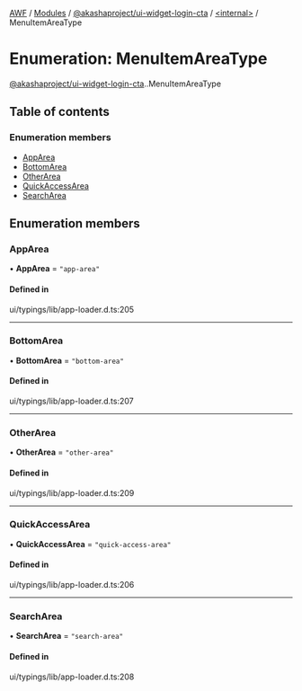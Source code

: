[AWF](../README.md) / [Modules](../modules.md) / [@akashaproject/ui-widget-login-cta](../modules/akashaproject_ui_widget_login_cta.md) / [<internal\>](../modules/akashaproject_ui_widget_login_cta._internal_.md) / MenuItemAreaType

# Enumeration: MenuItemAreaType

[@akashaproject/ui-widget-login-cta](../modules/akashaproject_ui_widget_login_cta.md).[<internal>](../modules/akashaproject_ui_widget_login_cta._internal_.md).MenuItemAreaType

## Table of contents

### Enumeration members

- [AppArea](akashaproject_ui_widget_login_cta._internal_.MenuItemAreaType.md#apparea)
- [BottomArea](akashaproject_ui_widget_login_cta._internal_.MenuItemAreaType.md#bottomarea)
- [OtherArea](akashaproject_ui_widget_login_cta._internal_.MenuItemAreaType.md#otherarea)
- [QuickAccessArea](akashaproject_ui_widget_login_cta._internal_.MenuItemAreaType.md#quickaccessarea)
- [SearchArea](akashaproject_ui_widget_login_cta._internal_.MenuItemAreaType.md#searcharea)

## Enumeration members

### AppArea

• **AppArea** = `"app-area"`

#### Defined in

ui/typings/lib/app-loader.d.ts:205

___

### BottomArea

• **BottomArea** = `"bottom-area"`

#### Defined in

ui/typings/lib/app-loader.d.ts:207

___

### OtherArea

• **OtherArea** = `"other-area"`

#### Defined in

ui/typings/lib/app-loader.d.ts:209

___

### QuickAccessArea

• **QuickAccessArea** = `"quick-access-area"`

#### Defined in

ui/typings/lib/app-loader.d.ts:206

___

### SearchArea

• **SearchArea** = `"search-area"`

#### Defined in

ui/typings/lib/app-loader.d.ts:208
